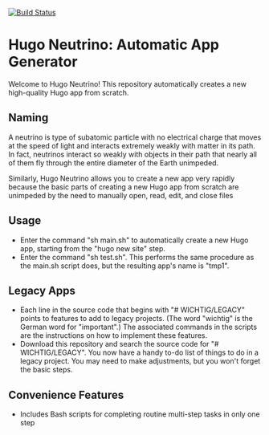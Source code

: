 [![Build Status](https://travis-ci.com/rubyonracetracks/hugo_neutrino.svg?branch=master)](https://travis-ci.com/rubyonracetracks/hugo_neutrino)

# Hugo Neutrino: Automatic App Generator

Welcome to Hugo Neutrino!  This repository automatically creates a new high-quality Hugo app from scratch.

## Naming
A neutrino is type of subatomic particle with no electrical charge that moves at the speed of light and interacts extremely weakly with matter in its path.  In fact, neutrinos interact so weakly with objects in their path that nearly all of them fly through the entire diameter of the Earth unimpeded.

Similarly, Hugo Neutrino allows you to create a new app very rapidly because the basic parts of creating a new Hugo app from scratch are unimpeded by the need to manually open, read, edit, and close files

## Usage
* Enter the command "sh main.sh" to automatically create a new Hugo app, starting from the "hugo new site" step.
* Enter the command "sh test.sh".  This performs the same procedure as the main.sh script does, but the resulting app's name is "tmp1".

## Legacy Apps
* Each line in the source code that begins with "# WICHTIG/LEGACY" points to features to add to legacy projects.  (The word "wichtig" is the German word for "important".)  The associated commands in the scripts are the instructions on how to implement these features.
* Download this repository and search the source code for "# WICHTIG/LEGACY".  You now have a handy to-do list of things to do in a legacy project.  You may need to make adjustments, but you won't forget the basic steps.

## Convenience Features
* Includes Bash scripts for completing routine multi-step tasks in only one step
